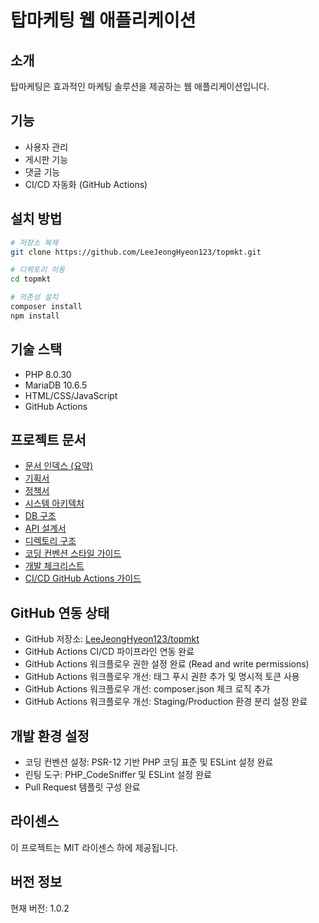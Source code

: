 # 탑마케팅 웹 애플리케이션

## 소개
탑마케팅은 효과적인 마케팅 솔루션을 제공하는 웹 애플리케이션입니다.

## 기능
- 사용자 관리
- 게시판 기능
- 댓글 기능
- CI/CD 자동화 (GitHub Actions)

## 설치 방법
```bash
# 저장소 복제
git clone https://github.com/LeeJeongHyeon123/topmkt.git

# 디렉토리 이동
cd topmkt

# 의존성 설치
composer install
npm install
```

## 기술 스택
- PHP 8.0.30
- MariaDB 10.6.5
- HTML/CSS/JavaScript
- GitHub Actions

## 프로젝트 문서
- [문서 인덱스 (요약)](docs/0.문서_인덱스.md)
- [기획서](docs/1.%20기획서.md)
- [정책서](docs/2.%20정책서.md)
- [시스템 아키텍처](docs/3.%20시스템%20아키텍처.md)
- [DB 구조](docs/4.DB구조.md)
- [API 설계서](docs/5.%20API%20설계서.md)
- [디렉토리 구조](docs/6.디렉토리구조.md)
- [코딩 컨벤션 스타일 가이드](docs/7.코딩컨벤션스타일가이드.md)
- [개발 체크리스트](docs/8.개발체크리스트.md)
- [CI/CD GitHub Actions 가이드](docs/9.CI-CD_GitHub_Actions.md)

## GitHub 연동 상태
- GitHub 저장소: [LeeJeongHyeon123/topmkt](https://github.com/LeeJeongHyeon123/topmkt.git)
- GitHub Actions CI/CD 파이프라인 연동 완료
- GitHub Actions 워크플로우 권한 설정 완료 (Read and write permissions)
- GitHub Actions 워크플로우 개선: 태그 푸시 권한 추가 및 명시적 토큰 사용
- GitHub Actions 워크플로우 개선: composer.json 체크 로직 추가
- GitHub Actions 워크플로우 개선: Staging/Production 환경 분리 설정 완료

## 개발 환경 설정
- 코딩 컨벤션 설정: PSR-12 기반 PHP 코딩 표준 및 ESLint 설정 완료
- 린팅 도구: PHP_CodeSniffer 및 ESLint 설정 완료
- Pull Request 템플릿 구성 완료

## 라이센스
이 프로젝트는 MIT 라이센스 하에 제공됩니다. 

## 버전 정보
현재 버전: 1.0.2 